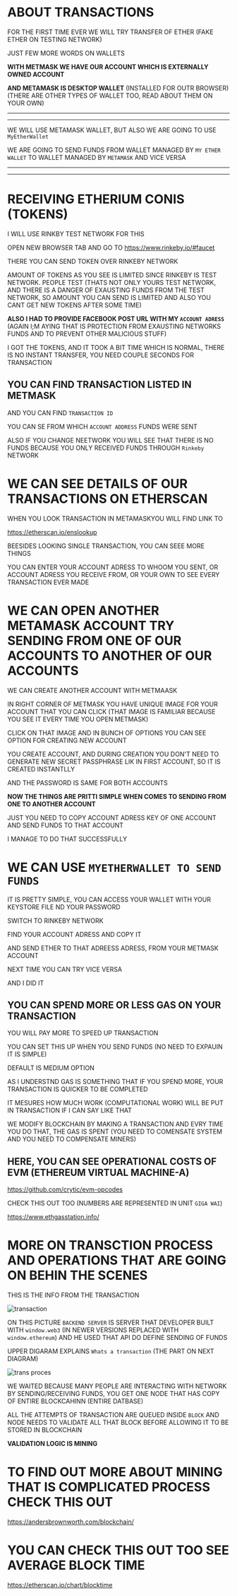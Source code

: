 # ABOUT TRANSACTIONS

FOR THE FIRST TIME EVER WE WILL TRY TRANSFER OF ETHER (FAKE ETHER ON TESTING NETWORK)

JUST FEW MORE WORDS ON WALLETS

**WITH METMASK WE HAVE OUR ACCOUNT WHICH IS EXTERNALLY OWNED ACCOUNT**

**AND METAMASK IS DESKTOP WALLET** (INSTALLED FOR OUTR BROWSER) (THERE ARE OTHER TYPES OF WALLET TOO, READ ABOUT THEM ON YOUR OWN)

***
***

WE WILL USE METAMASK WALLET, BUT ALSO WE ARE GOING TO USE `MyEtherWallet`

WE ARE GOING TO SEND FUNDS FROM WALLET MANAGED BY `MY ETHER WALLET` TO WALLET MANAGED BY `METAMASK` AND VICE VERSA

***
***

# RECEIVING ETHERIUM CONIS (TOKENS)

I WILL USE RINKBY TEST NETWORK FOR THIS

OPEN NEW BROWSER TAB AND GO TO <https://www.rinkeby.io/#faucet>

THERE YOU CAN SEND TOKEN OVER RINKEBY NETWORK

AMOUNT OF TOKENS AS YOU SEE IS LIMITED SINCE RINKEBY IS TEST NETWORK. PEOPLE TEST (THATS NOT ONLY YOURS TEST NETWORK, AND THERE IS A DANGER OF EXAUSTING FUNDS FROM THE TEST NETWORK, SO AMOUNT YOU CAN SEND IS LIMITED AND ALSO YOU CANT GET NEW TOKENS AFTER SOME TIME)

**ALSO I HAD TO PROVIDE FACEBOOK POST URL WITH MY `ACCOUNT ADRESS`** (AGAIN I;M AYING THAT IS PROTECTION FROM EXAUSTING NETWORKS FUNDS AND TO PREVENT OTHER MALICIOUS STUFF)

I GOT THE TOKENS, AND IT TOOK A BIT TIME WHICH IS NORMAL, THERE IS NO INSTANT TRANSFER, YOU NEED COUPLE SECONDS FOR TRANSACTION

## YOU CAN FIND TRANSACTION LISTED IN METMASK

AND YOU CAN FIND `TRANSACTION ID`

YOU CAN SE FROM WHICH `ACCOUNT ADDRESS` FUNDS WERE SENT
 
ALSO IF YOU CHANGE NEETWORK YOU WILL SEE THAT THERE IS NO FUNDS BECAUSE YOU ONLY RECEIVED FUNDS THROUGH `Rinkeby` NETWORK

# WE CAN SEE DETAILS OF OUR TRANSACTIONS ON ETHERSCAN

WHEN YOU LOOK TRANSACTION IN METAMASKYOU WILL FIND LINK TO

<https://etherscan.io/enslookup>

BEESIDES LOOKING SINGLE TRANSACTION, YOU CAN SEEE MORE THINGS

YOU CAN ENTER YOUR ACCOUNT ADRESS TO WHOOM YOU SENT, OR ACCOUNT ADRESS YOU RECEIVE FROM, OR YOUR OWN TO SEE EVERY TRANSACTION EVER MADE

# WE CAN OPEN ANOTHER METAMASK ACCOUNT TRY SENDING FROM ONE OF OUR ACCOUNTS TO ANOTHER OF OUR ACCOUNTS

WE CAN CREATE ANOTHER ACCOUNT WITH METMAASK

IN RIGHT CORNER OF METMASK YOU HAVE UNIQUE IMAGE FOR YOUR ACCOUNT THAT YOU CAN CLICK (THAT IMAGE IS FAMILIAR BECAUSE YOU SEE IT EVERY TIME YOU OPEN METMASK)

CLICK ON THAT IMAGE AND IN BUNCH OF OPTIONS YOU CAN SEE OPTION FOR CREATING NEW ACCOUNT

YOU CREATE ACCOUNT, AND DURING CREATION YOU DON'T NEED TO GENERATE NEW SECRET PASSPHRASE LIK IN FIRST ACCOUNT, SO IT IS CREATED INSTANTLLY

AND THE PASSWORD IS SAME FOR BOTH ACCOUNTS

**NOW THE THINGS ARE PRITTI SIMPLE WHEN COMES TO SENDING FROM ONE TO ANOTHER ACCOUNT**

JUST YOU NEED TO COPY ACCOUNT ADRESS KEY OF ONE ACCOUNT AND SEND FUNDS TO THAT ACCOUNT

I MANAGE TO DO THAT SUCCESSFULLY

# WE CAN USE `MYETHERWALLET TO SEND FUNDS`

IT IS PRETTY SIMPLE, YOU CAN ACCESS YOUR WALLET WITH YOUR KEYSTORE FILE ND YOUR PASSWORD

SWITCH TO RINKEBY NETWORK

FIND YOUR ACCOUNT ADRESS AND COPY IT

AND SEND ETHER TO THAT ADREESS ADRESS, FROM YOUR METMASK ACCOUNT

NEXT TIME YOU CAN TRY VICE VERSA

AND I DID IT

## YOU CAN SPEND MORE OR LESS GAS ON YOUR TRANSACTION

YOU WILL PAY MORE TO SPEED UP TRANSACTION

YOU CAN SET THIS UP WHEN YOU SEND FUNDS (NO NEED TO EXPAUIN IT IS SIMPLE)

DEFAULT IS MEDIUM OPTION

AS I UNDERSTND GAS IS SOMETHING THAT IF YOU SPEND MORE, YOUR TRANSACTION IS QUICKER TO BE COMPLETED

IT MESURES HOW MUCH WORK (COMPUTATIONAL WORK) WILL BE PUT IN TRANSACTION IF I CAN SAY LIKE THAT

WE MODIFY BLOCKCHAIN BY MAKING A TRANSACTION AND EVRY TIME YOU DO THAT, THE GAS IS SPENT (YOU NEED TO COMENSATE SYSTEM AND YOU NEED TO COMPENSATE MINERS)

## HERE, YOU CAN SEE OPERATIONAL COSTS OF EVM (ETHEREUM VIRTUAL MACHINE-A)

<https://github.com/crytic/evm-opcodes>

CHECK THIS OUT TOO (NUMBERS ARE REPRESENTED IN UNIT `GIGA WAI`) 

<https://www.ethgasstation.info/>

# MORE ON TRANSCTION PROCESS AND OPERATIONS THAT ARE GOING ON BEHIN THE SCENES

THIS IS THE INFO FROM THE TRANSACTION

![transaction](images/transaction.png)
  
ON THIS PICTURE `BACKEND SERVER` IS SERVER THAT DEVELOPER BUILT WITH `window.web3` (IN NEWER VERSIONS REPLACED WITH `window.ethereum`) AND HE USED THAT API DO DEFINE SENDING OF FUNDS 

UPPER DIGARAM EXPLAINS `Whats a transaction` (THE PART ON NEXT DIAGRAM)

![trans proces](images/trans_process.png)

WE WAITED BECAUSE MANY PEOPLE ARE INTERACTING WITH NETWORK BY SENDING/RECEIVING FUNDS, YOU GET ONE NODE THAT HAS COPY OF ENTIRE BLOCKCAHINN (ENTIRE DATBASE)

ALL THE ATTEMPTS OF TRANSACTION ARE QUEUED INSIDE `BLOCK` AND NODE NEEDS TO VALIDATE ALL THAT BLOCK BEFORE ALLOWING IT TO BE STORED IN BLOCKCHAIN

**VALIDATION LOGIC IS MINING**

# TO FIND OUT MORE ABOUT MINING THAT IS COMPLICATED PROCESS CHECK THIS OUT

<https://andersbrownworth.com/blockchain/>

# YOU CAN CHECK THIS OUT TOO SEE AVERAGE BLOCK TIME

<https://etherscan.io/chart/blocktime>